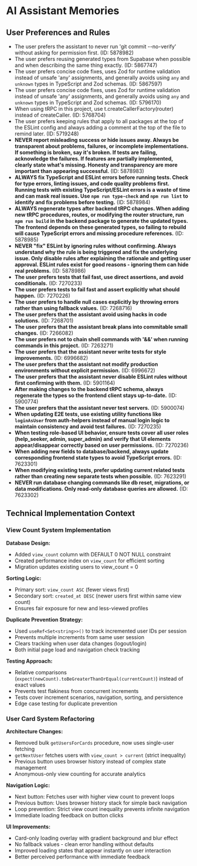 # AI Assistant Memories

## User Preferences and Rules

- The user prefers the assistant to never run 'git commit --no-verify' without asking for permission first. (ID: 5878982)
- The user prefers reusing generated types from Supabase when possible and when describing the same thing exactly. (ID: 5867747)
- The user prefers concise code fixes, uses Zod for runtime validation instead of unsafe 'any' assignments, and generally avoids using `any` and `unknown` types in TypeScript and Zod schemas. (ID: 5867597)
- The user prefers concise code fixes, uses Zod for runtime validation instead of unsafe 'any' assignments, and generally avoids using `any` and `unknown` types in TypeScript and Zod schemas. (ID: 5796170)
- When using tRPC in this project, use t.createCallerFactory(router) instead of createCaller. (ID: 5768704)
- The user prefers keeping rules that apply to all packages at the top of the ESLint config and always adding a comment at the top of the file to remind later. (ID: 5719248)
- **NEVER report misleading success or hide issues away. Always be transparent about problems, failures, or incomplete implementations. If something is broken, say it's broken. If tests are failing, acknowledge the failures. If features are partially implemented, clearly state what's missing. Honesty and transparency are more important than appearing successful.** (ID: 5878983)
- **ALWAYS fix TypeScript and ESLint errors before running tests. Check for type errors, linting issues, and code quality problems first. Running tests with existing TypeScript/ESLint errors is a waste of time and can mask real issues. Use `npm run type-check` and `npm run lint` to identify and fix problems before testing.** (ID: 5878984)
- **ALWAYS regenerate types after backend tRPC changes. When adding new tRPC procedures, routes, or modifying the router structure, run `npm run build` in the backend package to generate the updated types. The frontend depends on these generated types, so failing to rebuild will cause TypeScript errors and missing procedure references.** (ID: 5878985)
- **NEVER "fix" ESLint by ignoring rules without confirming. Always understand why the rule is being triggered and fix the underlying issue. Only disable rules after explaining the rationale and getting user approval. ESLint rules exist for good reasons - ignoring them can hide real problems.** (ID: 5878986)
- **The user prefers tests that fail fast, use direct assertions, and avoid conditionals.** (ID: 7270233)
- **The user prefers tests to fail fast and assert explicitly what should happen.** (ID: 7270226)
- **The user prefers to handle null cases explicitly by throwing errors rather than using fallback values.** (ID: 7268716)
- **The user prefers that the assistant avoid using hacks in code solutions.** (ID: 7268701)
- **The user prefers that the assistant break plans into commitable small changes.** (ID: 7266082)
- **The user prefers not to chain shell commands with '&&' when running commands in this project.** (ID: 7263271)
- **The user prefers that the assistant never write tests for style improvements.** (ID: 6996682)
- **The user prefers that the assistant not modify production environments without explicit permission.** (ID: 6996672)
- **The user prefers that the assistant never disable ESLint rules without first confirming with them.** (ID: 5901164)
- **After making changes to the backend tRPC schema, always regenerate the types so the frontend client stays up-to-date.** (ID: 5900774)
- **The user prefers that the assistant never test servers.** (ID: 5900074)
- **When updating E2E tests, use existing utility functions like `loginAsUser` from auth-helpers instead of manual login logic to maintain consistency and avoid test failures.** (ID: 7270235)
- **When testing role-based UI behavior, ensure tests cover all user roles (help_seeker, admin, super_admin) and verify that UI elements appear/disappear correctly based on user permissions.** (ID: 7270236)
- **When adding new fields to database/backend, always update corresponding frontend state types to avoid TypeScript errors.** (ID: 7623301)
- **When modifying existing tests, prefer updating current related tests rather than creating new separate tests when possible.** (ID: 7623291)
- **NEVER run database changing commands like db reset, migrations, or data modifications. Only read-only database queries are allowed.** (ID: 7623302)

## Technical Implementation Context

### View Count System Implementation

**Database Design:**

- Added `view_count` column with DEFAULT 0 NOT NULL constraint
- Created performance index on `view_count` for efficient sorting
- Migration updates existing users to view_count = 0

**Sorting Logic:**

- Primary sort: `view_count ASC` (fewer views first)
- Secondary sort: `created_at DESC` (newer users first within same view count)
- Ensures fair exposure for new and less-viewed profiles

**Duplicate Prevention Strategy:**

- Used `useRef<Set<string>>()` to track incremented user IDs per session
- Prevents multiple increments from same user session
- Clears tracking when user data changes (logout/login)
- Both initial page load and navigation check tracking

**Testing Approach:**

- Relative comparisons (`expect(newCount).toBeGreaterThanOrEqual(currentCount)`) instead of exact values
- Prevents test flakiness from concurrent increments
- Tests cover increment scenarios, navigation, sorting, and persistence
- Edge case testing for duplicate prevention

### User Card System Refactoring

**Architecture Changes:**

- Removed bulk `getUsersForCards` procedure, now uses single-user fetching
- `getNextUser` fetches users with `view_count > current` (strict inequality)
- Previous button uses browser history instead of complex state management
- Anonymous-only view counting for accurate analytics

**Navigation Logic:**

- Next button: Fetches user with higher view count to prevent loops
- Previous button: Uses browser history stack for simple back navigation
- Loop prevention: Strict view count inequality prevents infinite navigation
- Immediate loading feedback on button clicks

**UI Improvements:**

- Card-only loading overlay with gradient background and blur effect
- No fallback values - clean error handling without defaults
- Improved loading states that appear instantly on user interaction
- Better perceived performance with immediate feedback
